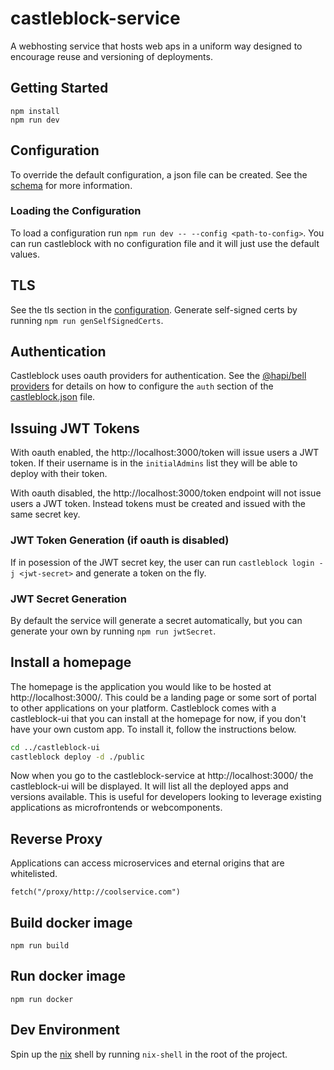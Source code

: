 # castleblock-service

A webhosting service that hosts web aps in a uniform way designed to encourage reuse and versioning of deployments.

## Getting Started

```
npm install
npm run dev
```

## Configuration

To override the default configuration, a json file can be created. See the [schema](./configuration.md) for more information.

### Loading the Configuration

To load a configuration run `npm run dev -- --config <path-to-config>`. You can run castleblock with no configuration file and it will just use the default values.

## TLS

See the tls section in the [configuration](./configuration.md). Generate self-signed certs by running `npm run genSelfSignedCerts`.

## Authentication

Castleblock uses oauth providers for authentication. See the [@hapi/bell providers](https://hapi.dev/module/bell/providers) for details on how to configure the `auth` section of the [castleblock.json](./configuration.md) file.

## Issuing JWT Tokens

With oauth enabled, the http://localhost:3000/token will issue users a JWT token. If their username is in the `initialAdmins` list they will be able to deploy with their token.

With oauth disabled, the http://localhost:3000/token endpoint will not issue users a JWT token. Instead tokens must be created and issued with the same secret key.

### JWT Token Generation (if oauth is disabled)

If in posession of the JWT secret key, the user can run `castleblock login -j <jwt-secret>` and generate a token on the fly.

### JWT Secret Generation

By default the service will generate a secret automatically, but you can generate your own by running `npm run jwtSecret`.

## Install a homepage

The homepage is the application you would like to be hosted at http://localhost:3000/. This could be a landing page or some sort of portal to other applications on your platform. Castleblock comes with a castleblock-ui that you can install at the homepage for now, if you don't have your own custom app. To install it, follow the instructions below.

```bash
cd ../castleblock-ui
castleblock deploy -d ./public
```

Now when you go to the castleblock-service at http://localhost:3000/ the castleblock-ui will be displayed. It will list all the deployed apps and versions available. This is useful for developers looking to leverage existing applications as microfrontends or webcomponents.

## Reverse Proxy

Applications can access microservices and eternal origins that are whitelisted.

```
fetch("/proxy/http://coolservice.com")
```

## Build docker image

```
npm run build
```

## Run docker image

```
npm run docker
```

## Dev Environment

Spin up the [nix](https://nixos.org/guides/install-nix.html) shell by running `nix-shell` in the root of the project.
